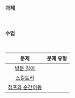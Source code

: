 ### 과제

<br />

### 수업

<br />

|문제|문제 유형|
|:--:|:-------|
|[방문 길이](https://programmers.co.kr/learn/courses/30/lessons/49994#)||
|[스킬트리](https://programmers.co.kr/learn/courses/30/lessons/49993)||
|[점프와 순간이동](https://programmers.co.kr/learn/courses/30/lessons/12980)||
